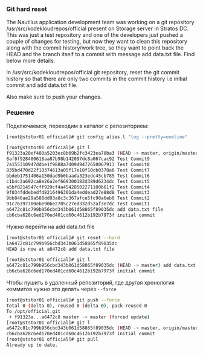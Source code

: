 ### Git hard reset

The Nautilus application development team was working on a git repository /usr/src/kodekloudrepos/official present on Storage server in Stratos DC. This was just a test repository and one of the developers just pushed a couple of changes for testing, but now they want to clean this repository along with the commit history/work tree, so they want to point back the HEAD and the branch itself to a commit with message add data.txt file. Find below more details:



In /usr/src/kodekloudrepos/official git repository, reset the git commit history so that there are only two commits in the commit history i.e initial commit and add data.txt file.


Also make sure to push your changes.


### Решение

Подключаемся, переходим в каталог с репозиторием:

```bash
[root@ststor01 official]# git config alias.l "log --pretty=oneline"

[root@ststor01 official]# git l
f91323a20ef480a5203ec8b69b2fc3423ea70ba3 (HEAD -> master, origin/master) Test Commit10
8af8f928400618aa87b98b142097dc8a067cac92 Test Commit9
7a155310947ddbe1f9888a7d0949472650067913 Test Commit8
835bd470d22f10374613a05f17e10f10cb0378a6 Test Commit7
bbdeb1751406a150dad9b0baada323edc45cb785 Test Commit6
c1b4c2a692ca8e26a2ef669300182d389d6234dc Test Commit5
a5bf8214547cff929cf4a45428502271100b61f2 Test Commit4
9f034fddebedfd8216496301da4eddead27e88d8 Test Commit3
9bb846ae29a588dd03a8c3c367afce5fc90a6eb0 Test Commit2
91c76397700ebe90be2705c27ed332d52af3e7dc Test Commit1
a6472c81c799b956cbd343b061d58865f89035dc add data.txt file
cb6cba628c6ed170ed401cd60c4612b192b7973f initial commit
```
Нужно перейти на add data.txt file

```bash
[root@ststor01 official]# git reset --hard 
ia6472c81c799b956cbd343b061d58865f89035dc
HEAD is now at a6472c8 add data.txt file

[root@ststor01 official]# git l
a6472c81c799b956cbd343b061d58865f89035dc (HEAD -> master) add data.txt file
cb6cba628c6ed170ed401cd60c4612b192b7973f initial commit
```

Чтобы пушить в удаленный репозиторий, где другая хронология коммитов нужно это делать через `--force`

```bash
[root@ststor01 official]# git push --force
Total 0 (delta 0), reused 0 (delta 0), pack-reused 0
To /opt/official.git
 + f91323a...a6472c8 master -> master (forced update)
[root@ststor01 official]# git l
a6472c81c799b956cbd343b061d58865f89035dc (HEAD -> master, origin/master) add data.txt file
cb6cba628c6ed170ed401cd60c4612b192b7973f initial commit
[root@ststor01 official]# git pull
Already up to date.

```
